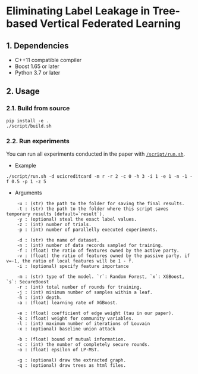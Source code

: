 # Eliminating Label Leakage in Tree-based Vertical Federated Learning

## 1. Dependencies

- C++11 compatible compiler
- Boost 1.65 or later
- Python 3.7 or later

## 2. Usage

### 2.1. Build from source

```
pip install -e .
./script/build.sh
```

### 2.2. Run experiments

You can run all experiments conducted in the paper with [`/script/run.sh`](./script/run.sh).

- Example

```
./script/run.sh -d ucicreditcard -m r -r 2 -c 0 -h 3 -i 1 -e 1 -n -1 -f 0.5 -p 1 -z 5
```

- Arguments

```
    -u : (str) the path to the folder for saving the final results.
    -t : (str) the path to the folder where this script saves temporary results (default=`result`).
    -y : (optional) steal the exact label values.
    -z : (int) number of trials.
    -p : (int) number of parallelly executed experiments.

    -d : (str) the name of dataset.
    -n : (int) number of data records sampled for training.
    -f : (float) the ratio of features owned by the active party.
    -v : (float) the ratio of features owned by the passive party. if v=-1, the ratio of local features will be 1 - f.
    -i : (optional) specify feature importance

    -m : (str) type of the model. `r`: Random Forest, `x`: XGBoost, `s`: SecureBoost
    -r : (int) total number of rounds for training.
    -j : (int) minimum number of samples within a leaf.
    -h : (int) depth.
    -a : (float) learning rate of XGBoost.

    -e : (float) coefficient of edge weight (tau in our paper).
    -k : (float) weight for community variables.
    -l : (int) maximum number of iterations of Louvain
    -x : (optional) baseline union attack

    -b : (float) bound of mutual information.
    -c : (int) the number of completely secure rounds.
    -o : (float) epsilon of LP-MST.

    -g : (optional) draw the extracted graph.
    -q : (optional) draw trees as html files.
```
